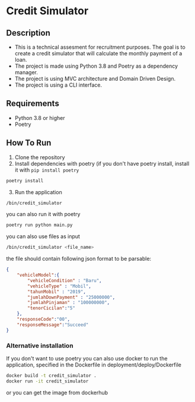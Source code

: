 # Credit Simulator
## Description
- This is a technical assesment for recruitment purposes. The goal is to create a credit simulator that will calculate the monthly payment of a loan.
- The project is made using Python 3.8 and Poetry as a dependency manager.
- The project is using MVC architecture and Domain Driven Design.
- The project is using a CLI interface.
## Requirements
- Python 3.8 or higher
- Poetry 

## How To Run
1. Clone the repository
2. Install dependencies with poetry (if you don't have poetry install, install it with `pip install poetry` 
```bash
poetry install
```
3. Run the application
```bash
/bin/credit_simulator
```
you can also run it with poetry
```bash
poetry run python main.py
```
you can also use files as input
```bash
/bin/credit_simulator <file_name>
```
the file should contain following json format to be parsable:
```json
{
    "vehicleModel":{
        "vehicleCondition" : "Baru",
        "vehicleType" : "Mobil",
        "tahunMobil" : "2019",
        "jumlahDownPayment" : "25000000",
        "jumlahPinjaman" : "100000000",
        "tenorCicilan":"5"
    },
    "responseCode":"00",
    "responseMessage":"Succeed"
}
```


### Alternative installation
If you don't want to use poetry you can also use docker to run the application, specified in the Dockerfile in deployment/deploy/Dockerfile
```bash
docker build -t credit_simulator .
docker run -it credit_simulator
```
or you can get the image from dockerhub



